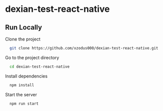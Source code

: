 ﻿# dexian-test-react-native
 

## Run Locally

Clone the project

```bash
  git clone https://github.com/xzodus000/dexian-test-react-native.git
```

Go to the project directory

```bash
  cd dexian-test-react-native
```

Install dependencies

```bash
  npm install
```

Start the server

```bash
  npm run start
```

